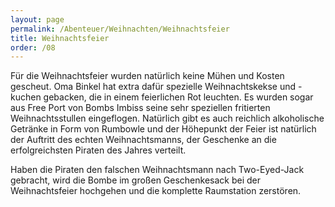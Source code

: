 ```yaml
---
layout: page
permalink: /Abenteuer/Weihnachten/Weihnachtsfeier
title: Weihnachtsfeier
order: /08
---
```


Für die Weihnachtsfeier wurden natürlich keine Mühen und Kosten gescheut. Oma Binkel hat extra dafür spezielle Weihnachtskekse und -kuchen gebacken, die in einem feierlichen Rot leuchten. Es wurden sogar aus Free Port von Bombs Imbiss seine sehr speziellen fritierten Weihnachtsstullen eingeflogen. Natürlich gibt es auch reichlich alkoholische Getränke in Form von Rumbowle und der Höhepunkt der Feier ist natürlich der Auftritt des echten Weihnachtsmanns, der Geschenke an die erfolgreichsten Piraten des Jahres verteilt.

Haben die Piraten den falschen Weihnachtsmann nach Two-Eyed-Jack gebracht, wird die Bombe im großen Geschenkesack bei der Weihnachtsfeier hochgehen und die komplette Raumstation zerstören.
